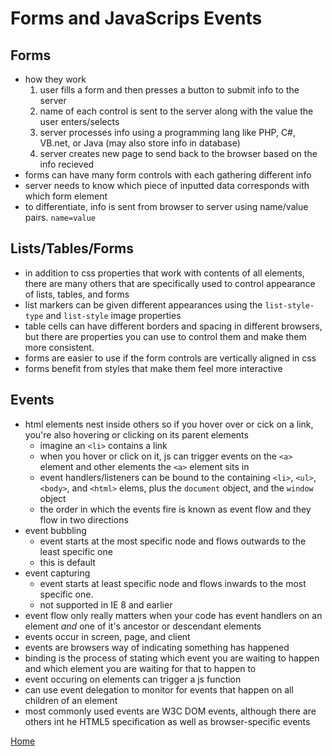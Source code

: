 # Forms and JavaScrips Events

## Forms
- how they work
  1. user fills a form and then presses a button to submit info to the server
  2. name of each control is sent to the server along with the value the user enters/selects
  3. server processes info using a programming lang like PHP, C#, VB.net, or Java (may also store info in database)
  4. server creates new page to send back to the browser based on the info recieved
- forms can have many form controls with each gathering different info
- server needs to know which piece of inputted data corresponds with which form element
- to differentiate, info is sent from browser to server using name/value pairs. `name=value`


## Lists/Tables/Forms
- in addition to css properties that work with contents of all elements, there are many others that are specifically used to control appearance of lists, tables, and forms
- list markers can be given different appearances using the `list-style-type` and `list-style` image properties
- table cells can have different borders and spacing in different browsers, but there are properties you can use to control them and make them more consistent. 
- forms are easier to use if the form controls are vertically aligned in css
- forms benefit from styles that make them feel more interactive

## Events
- html elements nest inside others so if you hover over or cick on a link, you're also hovering or clicking on its parent elements
  - imagine an `<li>` contains a link
  - when you hover or click on it, js can trigger events on the `<a>` element and other elements the `<a>` element sits in
  - event handlers/listeners can be bound to the containing `<li>`, `<ul>`, `<body>`, and `<html>` elems, plus the `document` object, and the `window` object
  - the order in which the events fire is known as event flow and they flow in two directions
- event bubbling
  - event starts at the most specific node and flows outwards to the least specific one
  - this is default 
- event capturing 
  - event starts at least specific node and flows inwards to the most specific one. 
  - not supported in IE 8 and earlier
- event flow only really matters when your code has event handlers on an element *and* one of it's ancestor or descendant elements
- events occur in screen, page, and client
- events are browsers way of indicating something has happened
- binding is the process of stating which event you are waiting to happen and which element you are waiting for that to happen to 
- event occuring on elements can trigger a js function
- can use event delegation to monitor for events that happen on all children of an element
- most commonly used events are W3C DOM events, although there are others int he HTML5 specification as well as browser-specific events

[Home](reading-notes)
